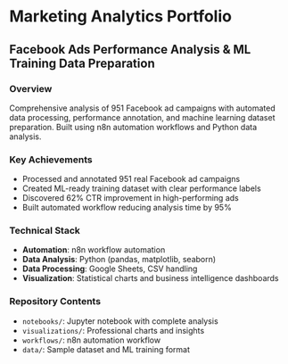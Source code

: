 # Marketing Analytics Portfolio
## Facebook Ads Performance Analysis & ML Training Data Preparation

### Overview
Comprehensive analysis of 951 Facebook ad campaigns with automated data processing, performance annotation, and machine learning dataset preparation. Built using n8n automation workflows and Python data analysis.

### Key Achievements
- Processed and annotated 951 real Facebook ad campaigns
- Created ML-ready training dataset with clear performance labels
- Discovered 62% CTR improvement in high-performing ads
- Built automated workflow reducing analysis time by 95%

### Technical Stack
- **Automation**: n8n workflow automation
- **Data Analysis**: Python (pandas, matplotlib, seaborn)
- **Data Processing**: Google Sheets, CSV handling
- **Visualization**: Statistical charts and business intelligence dashboards

### Repository Contents
- `notebooks/`: Jupyter notebook with complete analysis
- `visualizations/`: Professional charts and insights
- `workflows/`: n8n automation workflow
- `data/`: Sample dataset and ML training format
